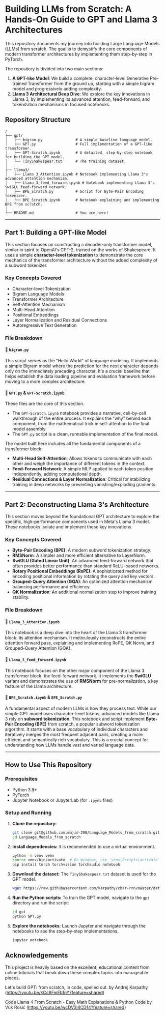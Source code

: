 # Building LLMs from Scratch: A Hands-On Guide to GPT and Llama 3 Architectures

This repository documents my journey into building Large Language Models (LLMs) from scratch. The goal is to demystify the core components of modern transformer architectures by implementing them step-by-step in PyTorch.

The repository is divided into two main sections:
1.  **A GPT-like Model**: We build a complete, character-level Generative Pre-trained Transformer from the ground up, starting with a simple bigram model and progressively adding complexity.
2.  **Llama 3 Architectural Deep Dive**: We explore the key innovations in Llama 3, by implementing its advanced attention, feed-forward, and tokenization mechanisms in focused notebooks.

## Repository Structure

```
/
├── gpt/
│   ├── bigram.py               # A simple baseline language model.
│   ├── GPT.py                  # Full implementation of a GPT-like transformer.
│   ├── GPT-Scratch.ipynb       # A detailed, step-by-step notebook for building the GPT model.
│   └── TinyShakespear.txt      # The training dataset.
│
├── llama3/
│   ├── Llama_3_Attention.ipynb # Notebook implementing Llama 3's advanced attention mechanism.
│   ├── Llama_3_feed_forward.ipynb # Notebook implementing Llama 3's SwiGLU feed-forward network.
│   ├── BPE_Scratch.py          # Script for Byte-Pair Encoding tokenizer.
│   └── BPE_Scratch.ipynb       # Notebook explaining and implementing BPE from scratch.
│
└── README.md                   # You are here!
```

---

## Part 1: Building a GPT-like Model

This section focuses on constructing a decoder-only transformer model, similar in spirit to OpenAI's GPT-2, trained on the works of Shakespeare. It uses a simple **character-level tokenization** to demonstrate the core mechanics of the transformer architecture without the added complexity of a subword tokenizer.

### Key Concepts Covered
-   Character-level Tokenization
-   Bigram Language Models
-   Transformer Architecture
-   Self-Attention Mechanism
-   Multi-Head Attention
-   Positional Embeddings
-   Layer Normalization and Residual Connections
-   Autoregressive Text Generation

### File Breakdown

#### 📜 `bigram.py`
This script serves as the "Hello World" of language modeling. It implements a simple Bigram model where the prediction for the next character depends only on the immediately preceding character. It's a crucial baseline that helps establish the data loading pipeline and evaluation framework before moving to a more complex architecture.

#### 🤖 `GPT.py` & `GPT-Scratch.ipynb`
These files are the core of this section.
-   The `GPT-Scratch.ipynb` notebook provides a narrative, cell-by-cell walkthrough of the entire process. It explains the "why" behind each component, from the mathematical trick in self-attention to the final model assembly.
-   The `GPT.py` script is a clean, runnable implementation of the final model.

The model built here includes all the fundamental components of a transformer block:
-   **Multi-Head Self-Attention**: Allows tokens to communicate with each other and weigh the importance of different tokens in the context.
-   **Feed-Forward Network**: A simple MLP applied to each token position independently, adding computational depth.
-   **Residual Connections & Layer Normalization**: Critical for stabilizing training in deep networks by preventing vanishing/exploding gradients.

---

## Part 2: Deconstructing Llama 3's Architecture

This section moves beyond the foundational GPT architecture to explore the specific, high-performance components used in Meta's Llama 3 model. These notebooks isolate and implement these key innovations.

### Key Concepts Covered
-   **Byte-Pair Encoding (BPE)**: A modern subword tokenization strategy.
-   **RMSNorm**: A simpler and more efficient alternative to LayerNorm.
-   **SwiGLU (Gated Linear Unit)**: An advanced feed-forward network that often provides better performance than standard ReLU-based networks.
-   **Rotary Positional Embeddings (RoPE)**: A sophisticated method for encoding positional information by rotating the query and key vectors.
-   **Grouped-Query Attention (GQA)**: An optimized attention mechanism balancing performance and efficiency.
-   **QK Normalization**: An additional normalization step to improve training stability.

### File Breakdown

#### 🧠 `Llama_3_Attention.ipynb`
This notebook is a deep dive into the heart of the Llama 3 transformer block: its attention mechanism. It meticulously reconstructs the entire attention forward pass, explaining and implementing RoPE, QK Norm, and Grouped-Query Attention (GQA).

#### 🚀 `Llama_3_feed_forward.ipynb`
This notebook focuses on the other major component of the Llama 3 transformer block: the feed-forward network. It implements the **SwiGLU** variant and demonstrates the use of **RMSNorm** for pre-normalization, a key feature of the Llama architecture.

#### 🧩 `BPE_Scratch.ipynb` & `BPE_Scratch.py`
A fundamental aspect of modern LLMs is how they process text. While our simple GPT model uses character-level tokens, advanced models like Llama 3 rely on **subword tokenization**. This notebook and script implement **Byte-Pair Encoding (BPE)** from scratch, a popular subword tokenization algorithm. It starts with a base vocabulary of individual characters and iteratively merges the most frequent adjacent pairs, creating a more efficient and semantically rich vocabulary. This is a crucial concept for understanding how LLMs handle vast and varied language data.

---

## How to Use This Repository

### Prerequisites
-   Python 3.8+
-   PyTorch
-   Jupyter Notebook or JupyterLab (for `.ipynb` files)

### Setup and Running
1.  **Clone the repository:**
    ```bash
    git clone git@github.com:majid-200/Language_Models_from_scratch.git
    cd Language_Models_from_scratch
    ```

2.  **Install dependencies:**
    It is recommended to use a virtual environment.
    ```bash
    python -m venv venv
    source venv/bin/activate  # On Windows, use `venv\Scripts\activate`
    pip install torch torchvision torchaudio notebook
    ```

3.  **Download the dataset:**
    The `TinyShakespear.txt` dataset is used for the GPT model.
    ```bash
    wget https://raw.githubusercontent.com/karpathy/char-rnn/master/data/tinyshakespeare/input.txt -O gpt/TinyShakespear.txt
    ```

4.  **Run the Python scripts:**
    To train the GPT model, navigate to the `gpt` directory and run the script:
    ```bash
    cd gpt
    python GPT.py
    ```

5.  **Explore the notebooks:**
    Launch Jupyter and navigate through the notebooks to see the step-by-step implementations.
    ```bash
    jupyter notebook
    ```

## Acknowledgements
This project is heavily based on the excellent, educational content from online tutorials that break down these complex topics into manageable pieces.

Let's build GPT: from scratch, in code, spelled out. by Andrej Karpathy (https://youtu.be/kCc8FmEb1nY?feature=shared)

Code Llama 4 From Scratch - Easy Math Explanations & Python Code by Vuk Rosić (https://youtu.be/wcDV3l4CD14?feature=shared)

